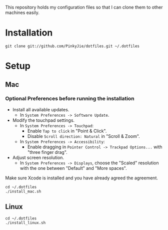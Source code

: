 This repository holds my configuration files so that I can clone them to other machines easily.

# Installation
```
git clone git://github.com/PinkyJie/dotfiles.git ~/.dotfiles
```
# Setup

## Mac

### Optional Preferences before running the installation

* Install all available updates.
    * In `System Preferences -> Software Update`.
* Modify the touchpad settings.
    * In `System Preferences -> Touchpad`:
        * Enable `Tap to click` in "Point & Click".
        * Disable `Scroll direction: Natural` in "Scroll & Zoom".
    * In `System Preferences -> Accessibility`:
        * Enable dragging in `Pointer Control -> Trackpad Options...` with "three finger drag".
* Adjust screen resolution.
    * In `System Preferences -> Displays`, choose the "Scaled" resolution with the one between "Default" and "More spaces".

Make sure Xcode is installed and you have already agreed the agreement.
```
cd ~/.dotfiles
./install_mac.sh
```
## Linux
```
cd ~/.dotfiles
./install_linux.sh
```